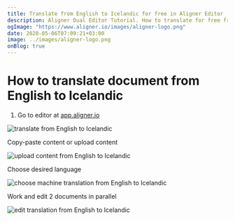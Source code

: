 ```yaml
---
title: Translate from English to Icelandic for free in Aligner Editor
description: Aligner Dual Editor Tutorial. How to translate for free from English to Icelandic. Aligner is multilingual document management platform. 
ogImage: "https://www.aligner.io/images/aligner-logo.png"
date: 2020-05-06T07:09:21+03:00
image: ../images/aligner-logo.png
onBlog: true
---
```


# How to translate document from English to Icelandic

1. Go to editor at [app.aligner.io](https://app.aligner.io "Aligner App web page")

![translate from English to Icelandic](../aligner-blank-editor.png "translate from English to Icelandic")

Copy-paste content or upload content

![upload content from English to Icelandic](../aligner-uploaded-document.png "upload content from English to Icelandic")

Choose desired language

![choose machine translation from English to Icelandic](../aligner-language-dropdown.png "choose machine translation from English to Icelandic")

Work and edit 2 documents in parallel

![edit translation from English to Icelandic](../aligner-double-sitded-editor.png "edit translation from English to Icelandic")

